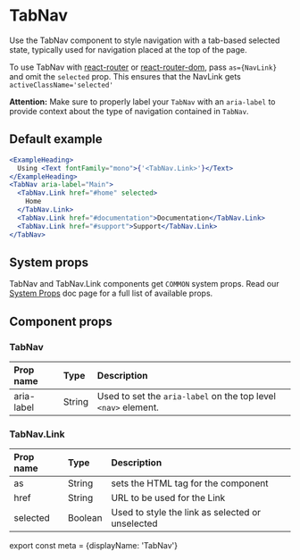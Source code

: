 # TabNav

Use the TabNav component to style navigation with a tab-based selected state, typically used for navigation placed at the top of the page.

To use TabNav with [react-router](https://github.com/ReactTraining/react-router) or
[react-router-dom](https://www.npmjs.com/package/react-router-dom), pass
`as={NavLink}` and omit the `selected` prop.
This ensures that the NavLink gets `activeClassName='selected'`

**Attention:** Make sure to properly label your `TabNav` with an `aria-label` to provide context about the type of navigation contained in `TabNav`.

## Default example

```jsx live
<ExampleHeading>
  Using <Text fontFamily="mono">{'<TabNav.Link>'}</Text>
</ExampleHeading>
<TabNav aria-label="Main">
  <TabNav.Link href="#home" selected>
    Home
  </TabNav.Link>
  <TabNav.Link href="#documentation">Documentation</TabNav.Link>
  <TabNav.Link href="#support">Support</TabNav.Link>
</TabNav>
```

## System props

TabNav and TabNav.Link components get `COMMON` system props. Read our [System Props](/system-props) doc page for a full list of available props.

## Component props

### TabNav

| Prop name  | Type   | Description                                                    |
| :--------- | :----- | :------------------------------------------------------------- |
| aria-label | String | Used to set the `aria-label` on the top level `<nav>` element. |

### TabNav.Link

| Prop name | Type    | Description                                      |
| :-------- | :------ | :----------------------------------------------- |
| as        | String  | sets the HTML tag for the component              |
| href      | String  | URL to be used for the Link                      |
| selected  | Boolean | Used to style the link as selected or unselected |

export const meta = {displayName: 'TabNav'}
